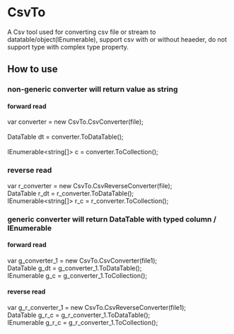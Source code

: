 # CsvTo
A Csv tool used for converting csv file or stream to datatable/object(IEnumerable), support csv with or without heaeder, do not support type with complex type property.

## How to use

### non-generic converter will return value as string
#### forward read
 var converter = new CsvTo.CsvConverter(file);
<br>        
 DataTable dt = converter.ToDataTable();
<br>        
 IEnumerable<string[]> c = converter.ToCollection();
 ### reverse read
 var r_converter = new CsvTo.CsvReverseConverter(file);
<br>
 DataTable r_dt = r_converter.ToDataTable();
<br>
 IEnumerable<string[]> r_c = r_converter.ToCollection();
### generic converter will return DataTable with typed column / IEnumerable<T>
#### forward read
 var  g_converter_1 = new CsvTo.CsvConverter<Test1>(file1);
<br>
 DataTable g_dt = g_converter_1.ToDataTable();
<br>
 IEnumerable<Test1> g_c = g_converter_1.ToCollection();
  #### reverse read
 var  g_r_converter_1 = new CsvTo.CsvReverseConverter<Test1>(file1);
<br>
 DataTable g_r_c = g_r_converter_1.ToDataTable();
<br>
 IEnumerable<Test1> g_r_c = g_r_converter_1.ToCollection();
